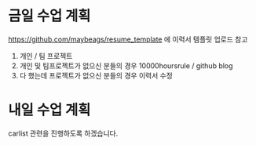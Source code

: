 # 금일 수업 계획
https://github.com/maybeags/resume_template 에 이력서 템플릿 업로드 참고

1. 개인 / 팀 프로젝트
2. 개인 및 팀프로젝트가 없으신 분들의 경우 10000hoursrule / github blog
3. 다 했는데 프로젝트가 없으신 분들의 경우 이력서 수정

# 내일 수업 계획
carlist 관련을 진행하도록 하겠습니다.
